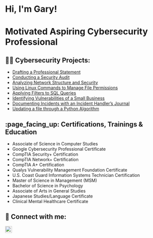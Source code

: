 <h1>Hi, I'm Gary! 
<h1>Motivated Aspiring Cybersecurity Professional</h1>

<h2>👨‍💻 Cybersecurity Projects:</h2>

- [Drafting a Professional Statement](https://github.com/gtyler23/DraftingProfessionalStatement)
- [Conducting a Security Audit](https://github.com/gtyler23/ConductingSecurityAudit)
- [Analyzing Network Structure and Security](https://github.com/gtyler23/AnalyzingNetworkStructureAndSecurity)
- [Using Linux Commands to Manage File Permissions](https://github.com/gtyler23/UsingLinuxCommandsToManageFilePermissions)
- [Applying Filters to SQL Queries](https://github.com/gtyler23/ApplyingFiltersToSQL_Queries)
- [Identifying Vulnerabilities of a Small Business](https://github.com/gtyler23/IdentifyingVulnerabilitiesForSmallBusiness)
- [Documenting Incidents with an Incident Handler’s Journal](https://github.com/gtyler23/DocumentingIncidentsWithIncidentHandlerJournal)
- [Updating a file through a Python Algorithm](https://github.com/gtyler23/UpdateFileThroughPythonAlgorithm/tree/main)

<h2>:page_facing_up: Certifications, Trainings & Education</h2>

- Associate of Science in Computer Studies
- Google Cybersecurity Professional Certificate
- CompTIA Security+ Certification
- CompTIA Network+ Certification
- CompTIA A+ Certification
- Qualys Vulnerability Management Foundation Certificate
- U.S. Coast Guard Information Systems Technician Certification
- Master of Science in Management (MSM)
- Bachelor of Science in Psychology
- Associate of Arts in General Studies
- Japanese Studies/Language Certificate
- Clinical Mental Healthcare Certificate

<h2> 🤳 Connect with me:</h2>

[<img align="left" alt="JoshMadakor | LinkedIn" width="22px" src="https://cdn.jsdelivr.net/npm/simple-icons@v3/icons/linkedin.svg" />][linkedin]

[linkedin]:(https://linkedin.com/in/garyt23)


